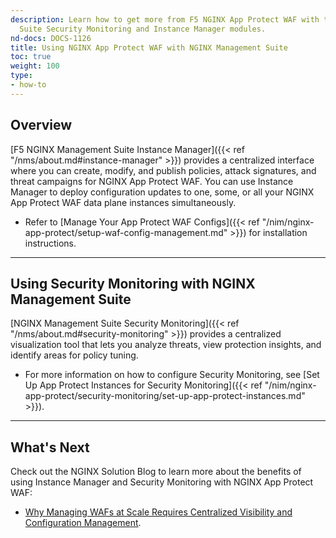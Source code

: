 ```yaml
---
description: Learn how to get more from F5 NGINX App Protect WAF with the NGINX Management
  Suite Security Monitoring and Instance Manager modules.
nd-docs: DOCS-1126
title: Using NGINX App Protect WAF with NGINX Management Suite
toc: true
weight: 100
type:
- how-to
---
```


## Overview

[F5 NGINX Management Suite Instance Manager]({{< ref "/nms/about.md#instance-manager" >}}) provides a centralized interface where you can create, modify, and publish policies, attack signatures, and threat campaigns for NGINX App Protect WAF. You can use Instance Manager to deploy configuration updates to one, some, or all your NGINX App Protect WAF data plane instances simultaneously.

- Refer to [Manage Your App Protect WAF Configs]({{< ref "/nim/nginx-app-protect/setup-waf-config-management.md" >}}) for installation instructions.

---

## Using Security Monitoring with NGINX Management Suite

[NGINX Management Suite Security Monitoring]({{< ref "/nms/about.md#security-monitoring" >}}) provides a centralized visualization tool that lets you analyze threats, view protection insights, and identify areas for policy tuning.

- For more information on how to configure Security Monitoring, see [Set Up App Protect Instances for Security Monitoring]({{< ref "/nim/nginx-app-protect/security-monitoring/set-up-app-protect-instances.md" >}}).

---

## What's Next

Check out the NGINX Solution Blog to learn more about the benefits of using Instance Manager and Security Monitoring with NGINX App Protect WAF:

- [Why Managing WAFs at Scale Requires Centralized Visibility and Configuration Management](https://www.nginx.com/blog/why-managing-wafs-at-scale-requires-centralized-visibility-and-configuration-management/).
